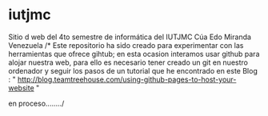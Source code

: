 iutjmc
=====

Sitio d web del 4to semestre de informática del IUTJMC Cúa Edo Miranda Venezuela
/* Este repositorio ha sido creado para experimentar con las herramientas que ofrece gihtub; en esta ocasion interamos usar github para alojar nuestra web, para ello es necesario tener creado un git en nuestro ordenador y seguir los pasos de un tutorial que he encontrado en este Blog : " http://blog.teamtreehouse.com/using-github-pages-to-host-your-website "

en proceso......../
